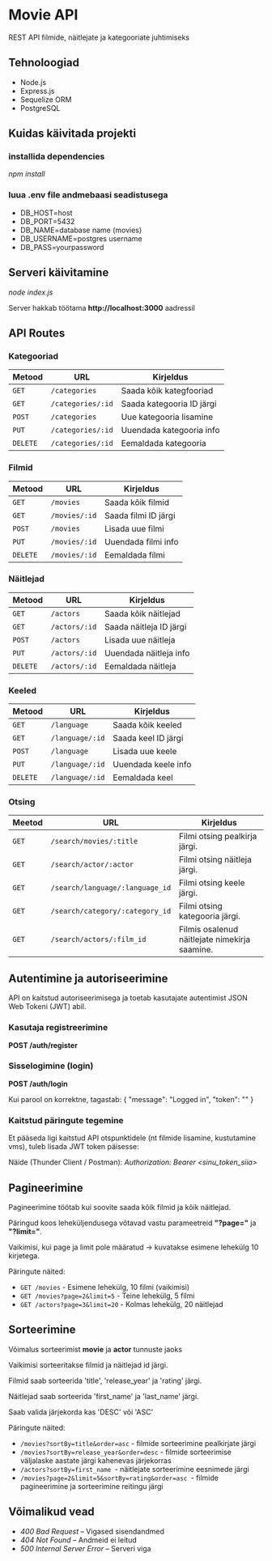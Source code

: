 # Movie API

REST API filmide, näitlejate ja kategooriate juhtimiseks 

## Tehnoloogiad

- Node.js
- Express.js
- Sequelize ORM
- PostgreSQL

## Kuidas käivitada projekti

### installida dependencies

*npm install*

### luua .env file andmebaasi seadistusega

- DB_HOST=host
- DB_PORT=5432
- DB_NAME=database name (movies)
- DB_USERNAME=postgres username
- DB_PASS=yourpassword

## Serveri käivitamine

*node index.js*

Server hakkab töötama **http://localhost:3000** aadressil

## API Routes

### Kategooriad

| Metood | URL | Kirjeldus |
|-------|-----|----------|
| `GET` | `/categories` | Saada kõik kategfooriad|
| `GET` | `/categories/:id` | Saada kategooria ID järgi|
| `POST` | `/categories` | Uue kategooria lisamine|
| `PUT` | `/categories/:id` | Uuendada kategooria info |
| `DELETE` | `/categories/:id` | Eemaldada kategooria |

### Filmid
| Metood | URL | Kirjeldus |
|-------|-----|----------|
| `GET` | `/movies` | Saada kõik filmid |
| `GET` | `/movies/:id` | Saada filmi ID järgi|
| `POST` | `/movies` | Lisada uue filmi |
| `PUT` | `/movies/:id` | Uuendada filmi info |
| `DELETE` | `/movies/:id` | Eemaldada filmi |

### Näitlejad
| Metood | URL | Kirjeldus |
|-------|-----|----------|
| `GET` | `/actors` | Saada kõik näitlejad |
| `GET` | `/actors/:id` | Saada näitleja ID järgi|
| `POST` | `/actors` | Lisada uue näitleja |
| `PUT` | `/actors/:id` | Uuendada näitleja info |
| `DELETE` | `/actors/:id` | Eemaldada näitleja |

### Keeled
| Metood | URL | Kirjeldus |
|-------|-----|----------|
| `GET` | `/language` | Saada kõik keeled |
| `GET` | `/language/:id` | Saada keel ID järgi|
| `POST` | `/language` | Lisada uue keele |
| `PUT` | `/language/:id` | Uuendada keele info |
| `DELETE` | `/language/:id` | Eemaldada keel |

### Otsing
| Meetod | URL | Kirjeldus |
|-------|-----|----------|
| `GET` | `/search/movies/:title` | Filmi otsing pealkirja järgi.   |
| `GET` | `/search/actor/:actor` | Filmi otsing näitleja järgi. |
| `GET` | `/search/language/:language_id` | Filmi otsing keele järgi. 
| `GET` | `/search/category/:category_id` | Filmi otsing kategooria järgi.  
| `GET` | `/search/actors/:film_id` | Filmis osalenud näitlejate nimekirja saamine.  

## Autentimine ja autoriseerimine
API on kaitstud autoriseerimisega ja toetab kasutajate autentimist JSON Web Tokeni (JWT) abil.

### Kasutaja registreerimine

**POST /auth/register**

### Sisselogimine (login)
**POST /auth/login**

Kui parool on korrektne, tagastab:
    {
    "message": "Logged in",
    "token": "<JWT-token>"
    }

### Kaitstud päringute tegemine
Et pääseda ligi kaitstud API otspunktidele (nt filmide lisamine, kustutamine vms), tuleb lisada JWT token päisesse:

Näide (Thunder Client / Postman): 
*Authorization: Bearer <sinu_token_siia>* 

## Pagineerimine
Pagineerimine töötab kui soovite saada kõik filmid ja kõik näitlejad.

Päringud koos leheküljendusega võtavad vastu parameetreid **"?page="** ja **"?limit="**.

Vaikimisi, kui page ja limit pole määratud → kuvatakse esimene lehekülg 10 kirjetega.

Päringute näited:
- `GET /movies` - Esimene lehekülg, 10 filmi (vaikimisi)
- `GET /movies?page=2&limit=5` - Teine lehekülg, 5 filmi
- `GET /actors?page=3&limit=20` - Kolmas lehekülg, 20 näitlejad 

## Sorteerimine
Võimalus sorteerimist **movie** ja **actor** tunnuste jaoks

Vaikimisi sorteeritakse filmid ja näitlejad id järgi.

Filmid saab sorteerida 'title', 'release_year' ja 'rating' järgi.

Näitlejad saab sorteerida 'first_name' ja 'last_name' järgi.

Saab valida järjekorda kas 'DESC' või 'ASC'

Päringute näited:
- `/movies?sortBy=title&order=asc` - filmide sorteerimine pealkirjate järgi
- `/movies?sortBy=release_year&order=desc` - filmide sorteerimise väljalaske aastate järgi kahenevas järjekorras
- `/actors?sortBy=first_name `- näitlejate sorteerimine eesnimede järgi 
- `/movies?page=2&limit=5&sortBy=rating&order=asc `- filmide pagineerimine ja sorteerimine reitingu järgi

## Võimalikud  vead

- *400 Bad Request* – Vigased sisendandmed
- *404 Not Found* – Andmeid ei leitud
- *500 Internal Server Error* – Serveri viga